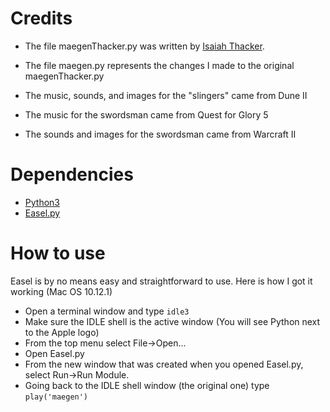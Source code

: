 # Credits
- The file maegenThacker.py was written by [Isaiah Thacker](https://github.com/ThackerCI).
- The file maegen.py represents the changes I made to the original maegenThacker.py

- The music, sounds, and images for the "slingers" came from Dune II
- The music for the swordsman came from Quest for Glory 5
- The sounds and images for the swordsman came from Warcraft II

# Dependencies
- [Python3](https://www.python.org/downloads/)
- [Easel.py](https://github.com/qianji/Easel_PY)

# How to use
Easel is by no means easy and straightforward to use.
Here is how I got it working (Mac OS 10.12.1)
- Open a terminal window and type ```idle3```
- Make sure the IDLE shell is the active window (You will see Python next to the Apple logo)
- From the top menu select File->Open...
- Open Easel.py
- From the new window that was created when you opened Easel.py, select Run->Run Module.
- Going back to the IDLE shell window (the original one) type ```play('maegen')```
